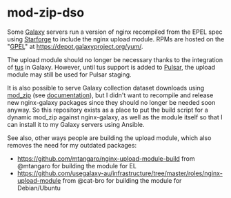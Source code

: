 # mod-zip-dso

Some [Galaxy](http://galaxyproject.org) servers run a version of nginx recompiled from the EPEL spec using
[Starforge](https://github.com/galaxyproject/starforge/tree/master/nginx) to include the nginx upload module. RPMs are
hosted on the "[GPEL](https://depot.galaxyproject.org/yum/)" at https://depot.galaxyproject.org/yum/.

The upload module should no longer be necessary thanks to the integration of [tus](http://tus.io) in Galaxy. However,
until tus support is added to [Pulsar](https://github.com/galaxyproject/pulsar), the upload module may still be used for
Pulsar staging.

It is also possible to serve Galaxy collection dataset downloads using [mod_zip](https://github.com/evanmiller/mod_zip/)
(see [documentation](https://docs.galaxyproject.org/en/latest/admin/nginx.html#creating-archives-with-mod-zip)), but I
didn't want to recompile and release new nginx-galaxy packages since they should no longer be needed soon anyway. So
this repository exists as a place to put the build script for a dynamic mod_zip against nginx-galaxy, as well as the
module itself so that I can install it to my Galaxy servers using Ansible.

See also, other ways people are building the upload module, which also removes the need for my outdated packages:

- https://github.com/mtangaro/nginx-upload-module-build from @mtangaro for building the module for EL
- https://github.com/usegalaxy-au/infrastructure/tree/master/roles/nginx-upload-module from @cat-bro for building the
  module for Debian/Ubuntu
